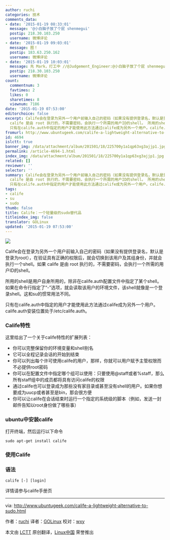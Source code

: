 ```yaml
---
author: ruchi
categories: 技术
comments_data:
- date: '2015-01-19 08:33:01'
  message: '@小白脑子放了个屁 shenmegui'
  postip: 218.30.103.250
  username: 微博评论
- date: '2015-01-19 09:03:01'
  message: 图！
  postip: 183.63.250.162
  username: 微博评论
- date: '2015-01-19 10:03:01'
  message: 先 Mark，打工中 //@Judgement_Engineer:@小白脑子放了个屁 shenmegui
  postip: 218.30.103.250
  username: 微博评论
count:
  commentnum: 3
  favtimes: 2
  likes: 0
  sharetimes: 8
  viewnum: 7186
date: '2015-01-19 07:53:00'
editorchoice: false
excerpt: Calife会在登录为另外一个用户前输入自己的密码（如果没有提供登录名，默认是登录为root），在验证具有正确的权限后，就会切换到该用户及其组身份，并就会执行一个shell。如果
  calife 是由 root 执行的，不需要密码，会执行一个所需的用户ID的shell。 所用的shell是用户自身所用的，除非在calife.auth配置文件中指定了某个shell。如果在命令行指定了-选项，就会读取该用户的环境文件，该shell就像是一个登录shell。这和su的惯常用法不同。
  只有在calife.auth中指定的用户才能使用此方法通过calife成为另外一个用户。calife.auth安装位置处
fromurl: http://www.ubuntugeek.com/calife-a-lightweight-alternative-to-sudo.html
id: 4694
islctt: true
banner_img: /data/attachment/album/201501/18/225700y1a1qp63xg3ajjp1.jpg
permalink: /article-4694-1.html
index_img: /data/attachment/album/201501/18/225700y1a1qp63xg3ajjp1.jpg.thumb.jpg
related: []
reviewer: ''
selector: ''
summary: Calife会在登录为另外一个用户前输入自己的密码（如果没有提供登录名，默认是登录为root），在验证具有正确的权限后，就会切换到该用户及其组身份，并就会执行一个shell。如果
  calife 是由 root 执行的，不需要密码，会执行一个所需的用户ID的shell。 所用的shell是用户自身所用的，除非在calife.auth配置文件中指定了某个shell。如果在命令行指定了-选项，就会读取该用户的环境文件，该shell就像是一个登录shell。这和su的惯常用法不同。
  只有在calife.auth中指定的用户才能使用此方法通过calife成为另外一个用户。calife.auth安装位置处
tags:
- calife
- su
- sudo
thumb: false
title: Calife：一个轻量级的sudo替代品
titleindex_img: false
translator: GOLinux
updated: '2015-01-19 07:53:00'
---
```


![](/data/attachment/album/201501/18/225700y1a1qp63xg3ajjp1.jpg)


Calife会在登录为另外一个用户前输入自己的密码（如果没有提供登录名，默认是登录为root），在验证具有正确的权限后，就会切换到该用户及其组身份，并就会执行一个shell。如果 calife 是由 root 执行的，不需要密码，会执行一个所需的用户ID的shell。


所用的shell是用户自身所用的，除非在calife.auth配置文件中指定了某个shell。如果在命令行指定了“-”选项，就会读取该用户的环境文件，该shell就像是一个登录shell。这和su的惯常用法不同。


只有在calife.auth中指定的用户才能使用此方法通过calife成为另外一个用户。calife.auth安装位置处于/etc/calife.auth。


### Calife特性


这里给出了一个关于calife特性的扩展列表：


* 你可以完整保留你的环境变量和shell别名
* 它可以全程记录会话的开始到结束
* 你可以列出每个许可使用calife的用户，那样，你就可以用户赋予主管权限而不必提供root密码
* 你可以在配置文件中指定哪个组可以使用：只要使用@staff或者%staff，那么所有staff组中的成员都将具有访问calife的权限
* 通过calife也可以登录成为那些没有家目录或甚至没有shell的用户。如果你想要成为uucp或者甚至是bin，那会很方便
* 你可以让calife在会话结束时运行一个指定的系统级的脚本（例如，发送一封邮件告知以root身份做了哪些事）


### ubuntu中安装calife


打开终端，然后运行以下命令



```
sudo apt-get install calife

```

### 使用Calife


### 语法



```
calife [-] [login]

```

详情请参与calife手册页




---


via: <http://www.ubuntugeek.com/calife-a-lightweight-alternative-to-sudo.html>


作者：[ruchi](http://www.ubuntugeek.com/author/ubuntufix) 译者：[GOLinux](https://github.com/GOLinux) 校对：[wxy](https://github.com/wxy)


本文由 [LCTT](https://github.com/LCTT/TranslateProject) 原创翻译，[Linux中国](http://linux.cn/) 荣誉推出